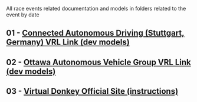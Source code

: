 All race events related documentation and models in folders related to the event by date

## 01 - [Connected Autonomous Driving (Stuttgart, Germany) VRL Link (dev models)](https://github.com/connected-autonomous-mobility/40-VirtualRacing)

## 02 - [Ottawa Autonomous Vehicle Group VRL Link (dev models)](https://github.com/Ottawa-Autonomous-Vehicle-Group/Simulator_racer)

## 03 - [Virtual Donkey Official Site (instructions)](https://docs.donkeycar.com/guide/simulator/#my-virtual-donkey)
